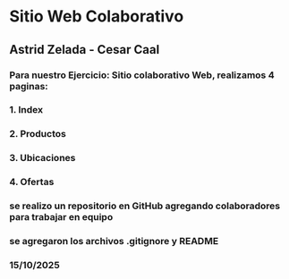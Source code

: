 # Sitio Web Colaborativo
## Astrid Zelada - Cesar Caal

### Para nuestro Ejercicio: Sitio colaborativo Web, realizamos 4 paginas: 
### 1. Index
### 2. Productos
### 3. Ubicaciones
### 4. Ofertas
### se realizo un repositorio en GitHub agregando colaboradores para trabajar en equipo 
### se agregaron los archivos .gitignore y README 

### 15/10/2025